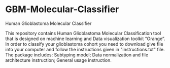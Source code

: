 # GBM-Molecular-Classifier
Human Glioblastoma Molecular Classifier

This repository contains Human Glioblastoma Molecular Classification tool that is designed on machine learning and Data visualization toolkit “Orange”.
In order to classify your glioblastoma cohort you need to download give file into your computer and follow the instructions given in "instructions.txt" file.
The package includes:
Subtyping model;
Data normalization and file architecture instruction;
General usage instruction.
